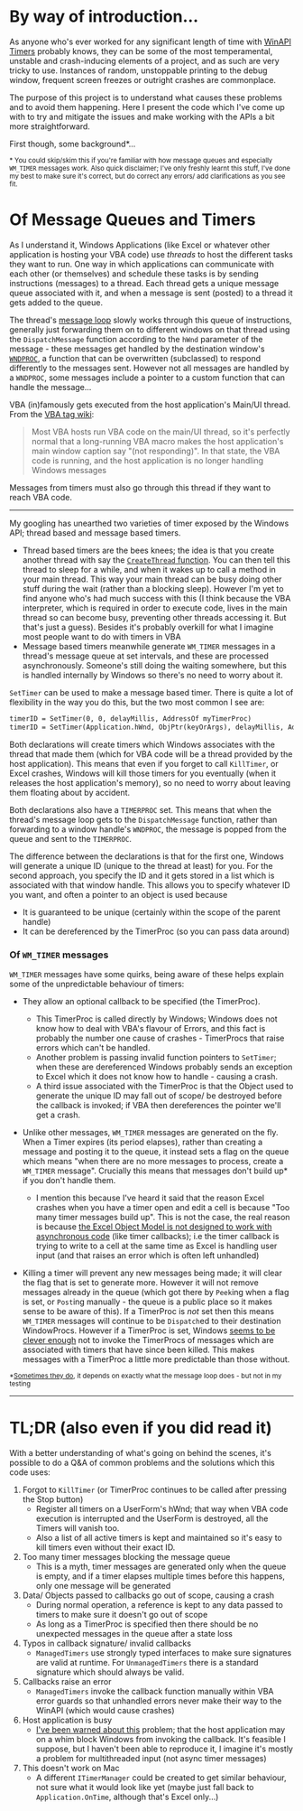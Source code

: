 # By way of introduction...
As anyone who's ever worked for any significant length of time with [WinAPI Timers][1] probably knows, they can be some of the most temperamental, unstable and crash-inducing elements of a project, and as such are very tricky to use. Instances of random, unstoppable printing to the debug window, frequent screen freezes or outright crashes are commonplace.

 The purpose of this project is to understand what causes these problems and to avoid them happening. Here I present the code which I've come up with to try and mitigate the issues and make working with the APIs a bit more straightforward.

First though, some background*...

<sup>* You could skip/skim this if you're familiar with how message queues and especially `WM_TIMER` messages work. Also quick disclaimer; I've only freshly learnt this stuff, I've done my best to make sure it's correct, but do correct any errors/ add clarifications as you see fit. </sup>

# Of Message Queues and Timers

As I understand it, Windows Applications (like Excel or whatever other application is hosting your VBA code) use *threads* to host the different tasks they want to run. One way in which applications can communicate with each other (or themselves) and schedule these tasks is by sending instructions (messages) to a thread. Each thread gets a unique message queue associated with it, and when a message is sent (posted) to a thread it gets added to the queue. 

The thread's [message loop][2] slowly works through this queue of instructions, generally just forwarding them on to different windows on that thread using the `DispatchMessage` function according to the `hWnd` parameter of the message  - these messages get handled by the destination window's [`WNDPROC`][3], a function that can be overwritten (subclassed) to respond differently to the messages sent. However not all messages are handled by a `WNDPROC`, some messages include a pointer to a custom function that can handle the message...

VBA (in)famously gets executed from the host application's Main/UI thread. From the [VBA tag wiki][4]:

> Most VBA hosts run VBA code on the main/UI thread, so it's perfectly
> normal that a long-running VBA macro makes the host application's main
> window caption say "(not responding)". In that state, the VBA code is
> running, and the host application is no longer handling Windows
> messages

Messages from timers must also go through this thread if they want to reach VBA code.

---

My googling has unearthed two varieties of timer exposed by the Windows API; thread based and message based timers. 

 - Thread based timers are the bees knees; the idea is that you create another thread with say the [`CreateThread` function][5]. You can then tell this thread to sleep for a while, and when it wakes up to call a method in your main thread. This way your main thread can be busy doing other stuff during the wait (rather than a blocking sleep). However I'm yet to find anyone who's had much success with this (I think because the VBA interpreter, which is required in order to execute code, lives in the main thread so can become busy, preventing other threads accessing it. But that's just a guess). Besides it's probably overkill for what I imagine most people want to do with timers in VBA
 - Message based timers meanwhile generate `WM_TIMER` messages in a thread's message queue at set intervals, and these are processed asynchronously. Someone's still doing the waiting somewhere, but this is handled internally by Windows so there's no need to worry about it.

`SetTimer` can be used to make a message based timer. There is quite a lot of flexibility in the way you do this, but the two most common I see are:

```vb
timerID = SetTimer(0, 0, delayMillis, AddressOf myTimerProc)
timerID = SetTimer(Application.hWnd, ObjPtr(keyOrArgs), delayMillis, AddressOf myTimerProc)
```
Both declarations will create timers which Windows associates with the thread that made them (which for VBA code will be a thread provided by the host application). This means that even if you forget to call `KillTimer`, or Excel crashes, Windows will kill those timers for you eventually (when it releases the host application's memory), so no need to worry about leaving them floating about by accident.

Both declarations also have a `TIMERPROC` set. This means that when the thread's message loop gets to the `DispatchMessage` function, rather than forwarding to a window handle's `WNDPROC`, the message is popped from the queue and sent to the `TIMERPROC`.

The difference between the declarations is that for the first one, Windows will generate a unique ID (unique to the thread at least) for you. For the second approach, you specify the ID and it gets stored in a list which is associated with that window handle. This allows you to specify whatever ID you want, and often a pointer to an object is used because

 - It is guaranteed to be unique (certainly within the scope of the parent handle)
 - It can be dereferenced by the TimerProc (so you can pass data around)



### Of `WM_TIMER` messages

`WM_TIMER` messages have some quirks, being aware of these helps explain some of the unpredictable behaviour of timers:

 - They allow an optional callback to be specified (the TimerProc).

    - This TimerProc is called directly by Windows; Windows does not know how to deal with VBA's flavour of Errors, and this fact is probably the number one cause of crashes - TimerProcs that raise errors which can't be handled.
    - Another problem is passing invalid function pointers to `SetTimer`; when these are dereferenced Windows probably sends an exception to Excel which it does not know how to handle - causing a crash.
    - A third issue associated with the TimerProc is that the Object used to generate the unique ID may fall out of scope/ be destroyed before the callback is invoked; if VBA then dereferences the pointer we'll get a crash.

 - Unlike other messages, `WM_TIMER` messages are generated on the fly. When a Timer expires (its period elapses), rather than creating a message and posting it to the queue, it instead sets a flag on the queue which means "when there are no more messages to process, create a `WM_TIMER` message". Crucially this means that messages don't build up* if you don't handle them.

    - I mention this because I've heard it said that the reason Excel crashes when you have a timer open and edit a cell is because "Too many timer messages build up". This is not the case, the real reason is because [the Excel Object Model is not designed to work with asynchronous code][6] (like timer callbacks); i.e the timer callback is trying to write to a cell at the same time as Excel is handling user input (and that raises an error which is often left unhandled)

 - Killing a timer will prevent any new messages being made; it will clear the flag that is set to generate more. However it will not remove messages already in the queue (which got there by `Peek`ing when a flag is set, or `Post`ing manually - the queue is a public place so it makes sense to be aware of this). If a TimerProc is *not* set then this means `WM_TIMER` messages will continue to be `Dispatch`ed to their destination WindowProcs. However if a TimerProc is set, Windows [seems to be clever enough][7] not to invoke the TimerProcs of messages which are associated with timers that have since been killed. This makes messages with a TimerProc a little more predictable than those without.


<sup>*[Sometimes they do][8], it depends on exactly what the message loop does - but not in my testing</sup>

---

# TL;DR (also even if you did read it)

With a better understanding of what's going on behind the scenes, it's possible to do a Q&A of common problems and the solutions which this code uses:

 1. Forgot to `KillTimer` (or TimerProc continues to be called after pressing the Stop button)
    - Register all timers on a UserForm's hWnd; that way when VBA code execution is interrupted and the UserForm is destroyed, all the Timers will vanish too.
    - Also a list of all active timers is kept and maintained so it's easy to kill timers even without their exact ID.
 2. Too many timer messages blocking the message queue
    - This is a myth, timer messages are generated only when the queue is empty, and if a timer elapses multiple times before this happens, only one message will be generated
 3. Data/ Objects passed to callbacks go out of scope, causing a crash
    - During normal operation, a reference is kept to any data passed to timers to make sure it doesn't go out of scope
    - As long as a TimerProc is specified then there should be no unexpected messages in the queue after a state loss
 4. Typos in callback signature/ invalid callbacks
    - `ManagedTimers` use strongly typed interfaces to make sure signatures are valid at runtime. For `UnmanagedTimers` there is a standard signature which should always be valid. 
 5. Callbacks raise an error
     - `ManagedTimers` invoke the callback function manually within VBA error guards so that unhandled errors never make their way to the WinAPI (which would cause crashes)
 6. Host application is busy
    - [I've been warned about this][9] problem; that the host application may on a whim block Windows from invoking the callback. It's feasible I suppose, but I haven't been able to reproduce it, I imagine it's mostly a problem for multithreaded input (not async timer messages)
 7. This doesn't work on Mac
    - A different `ITimerManager` could be created to get similar behaviour, not sure what it would look like yet (maybe just fall back to `Application.OnTime`, although that's Excel only...)




  [1]: https://docs.microsoft.com/en-gb/windows/win32/winmsg/timers
  [2]: https://docs.microsoft.com/en-gb/windows/win32/winmsg/using-messages-and-message-queues#creating-a-message-loop
  [3]: https://docs.microsoft.com/en-us/previous-versions/windows/desktop/legacy/ms633573(v%3Dvs.85)
  [4]: https://codereview.stackexchange.com/tags/vba/info
  [5]: https://docs.microsoft.com/en-us/windows/win32/api/processthreadsapi/nf-processthreadsapi-createthread
  [6]: https://support.microsoft.com/en-gb/help/2800327/limitation-of-asynchronous-programming-to-the-excel-object-model
  [7]: https://stackoverflow.com/q/57134016/6609896
  [8]: https://devblogs.microsoft.com/oldnewthing/20160624-00/?p=93745
  [9]: https://stackoverflow.com/questions/20269844/api-timers-in-vba-how-to-make-safe/32892169?noredirect=1#comment102138681_32892169
